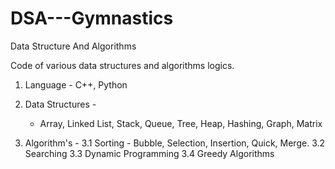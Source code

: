 # DSA---Gymnastics
Data Structure And Algorithms

Code of various data structures and algorithms logics.
1. Language - C++, Python

2. Data Structures - 
   - Array, Linked List, Stack, Queue, Tree, Heap, Hashing, Graph, Matrix

3. Algorithm's - 
    3.1 Sorting - Bubble, Selection, Insertion, Quick, Merge.
    3.2 Searching
    3.3 Dynamic Programming
    3.4 Greedy Algorithms
